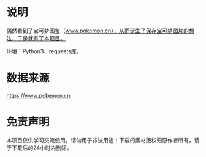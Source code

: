 # 说明

偶然看到了宝可梦图鉴（www.pokemon.cn），从而诞生了保存宝可梦图片的想法，于是就有了本项目。

环境：Python3、requests库。



# 数据来源

https://www.pokemon.cn



# 免责声明

本项目仅供学习交流使用，请勿用于非法用途！下载的素材版权归原作者所有，请于下载后的24小时内删除。






